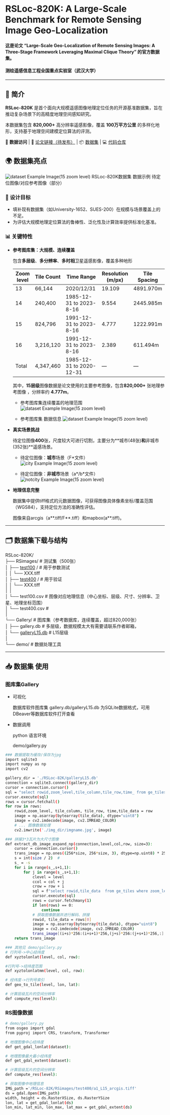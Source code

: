 # RSLoc-820K: A Large-Scale Benchmark for Remote Sensing Image Geo-Localization

#### 这是论文 “Large-Scale Geo-Localization of Remote Sensing Images: A Three-Stage Framework Leveraging Maximal Clique Theory” 的官方数据集。

#### 测绘遥感信息工程全国重点实验室（武汉大学）

---

## 💬 简介

**RSLoc-820K** 是首个面向大规模遥感图像地理定位任务的开源基准数据集，旨在推动复杂场景下的高精度地理空间感知研究。

本数据集包含 **820,000+** 高分辨率遥感影像，覆盖 **100万平方公里** 的多样化地形，支持基于地理空间建模定位算法的评测。

🔗 **数据访问** | 📄 [论文链接（待发布）]() | 📦 [数据集](https://github.com/SandraPky/RSLoc-82K) | 💻 [代码仓库](https://github.com/SandraPky/RSLoc-82K)


## 🌍 数据集亮点

![dataset Example Image(15 zoom level)](paper/dataset.png)
RSLoc-820K数据集 数据示例 待定位图像/对应参考图像（部分）
  
### 🚀 设计目标
- 填补现有数据集（如University-1652、SUES-200）在规模与场景覆盖上的不足。
- 为评估大规模地理定位算法的鲁棒性、泛化性及计算效率提供标准化基准。

### 📊 关键特性
- **参考图库集：大规模、连续覆盖**  
  
  包含**多层级**、**多分辨率**、**多时相**卫星遥感影像，覆盖多种地形
   
    | Zoom level | Tile Count | Time Range                         | Resolution (m/px) | Tile Spacing |
    |-------------|------------|-------------------------------------|-------------------|--------------|
    | 13          | 66,144     | 2020/12/31                          | 19.109            | 4891.970m    |
    | 14          | 240,400    | 1985-12-31 to 2023-8-16             | 9.554             | 2445.985m    |
    | 15     | 824,796| 1991-12-31 to 2023-8-16     | 4.777             | 1222.991m    |
    | 16          | 3,216,120  | 1991-12-31 to 2023-8-16             | 2.389             | 611.494m     |
    | Total       | 4,347,460  | 1985-12-31 to 2020-12-31            | —                 | —            |

   其中，**15层级**图像数据是论文使用的主要参考图像，包含**820,000+** 张地理参考图像 ，分辨率约 **4.777m**。
   
    - 参考图库集连续覆盖的地理范围
    ![dataset Example Image(15 zoom level)](paper/gallery_area.PNG)
    
    - 参考图库集 数据信息
    ![dataset Example Image(15 zoom level)](paper/gallery_info.PNG)


- **真实场景挑战**  

  待定位图像**400**张，尺度较大可进行切割，主要分为**城市(48张)**和**非城市(352张)**遥感场景。
  
  - 待定位图像：**城市**场景（F*文件）
  ![city Example Image(15 zoom level)](paper/test_imgs_city.PNG)

  - 待定位图像：**非城市**场景（a*/b*文件）
  ![notcity Example Image(15 zoom level)](paper/test_imgs_notcity.PNG)

- **地理信息完整**  
    
    数据集中提供tiff格式的元数据图像，可获得图像具体像素坐标/覆盖范围（WGS84），支持定位方法的准确性评估。
    
    图像来自arcgis（a**.tiff/F**.tiff）和mapbox(a**.tiff)。

---

## 🗂️ 数据集下载与结构

RSLoc-820K/  \
├── RSimages/ # 测试集（500张）  \
│   ├── [test100](https://drive.google.com/file/d/1UrY4ZTH1hpUsdQuwDZTyp90--GgiX2FS/view?usp=drive_link) /  # 用于参数测试  \
│   │    └── XXX.tiff  \
│   ├── [test400](https://drive.google.com/file/d/1vu6n1yaNBWjLipFP2TQhBOGJBbYP2z8W/view?usp=drive_link) /  # 用于验证  \
│   │    └── XXX.tiff  \
│   │  \
│   └── test100.csv    # 图像对应地理信息（中心坐标、层级、尺寸、分辨率、卫星、地理坐标范围）  \
│   └── test400.csv    #   \
│  \
└── Gallery/  # 图库集（参考数据库，连续覆盖，超过820,000张）  \
│   ├── gallery.db  # 多层级，数据规模太大有需要请联系作者邮箱，  \
│   └── [galleryL15.db](https://drive.google.com/file/d/1ZXsD5JL_S2V0xfT8BI9KntquegC9N_bt/view?usp=sharing)  # L15层级   \
│   \
└── demo/  # 数据处理工具

---

## 📥 数据集 使用
### 图库集Gallery
- 可视化

    数据库软件图库集 gallery.db/galleryL15.db 为SQLite数据格式，可用DBeaver等数据库软件打开查看

- 数据调用

    python 语言环境
    
    demo/gallery.py

```bash
### 数据提取为缓存/保存为jpg
import sqlite3
import numpy as np
import cv2

gallery_dir = './RSLoc-82K/galleryL15.db'
connection = sqlite3.connect(gallery_dir)
cursor = connection.cursor()
sql = "select rowid,zoom_level,tile_column,tile_row,time_ from ge_tiles"
cursor.execute(sql)
rows = cursor.fetchall()
for row in rows:
    rowid,zoom_level, tile_column, tile_row, time,tile_data = row
    image = np.asarray(bytearray(tile_data), dtype="uint8")
    image = cv2.imdecode(image, cv2.IMREAD_COLOR)
    # ... 图像数据处理
    cv2.imwrite('./img_dir/imgname.jpg', image)
```

```bash
### 拼接3*3瓦片为大尺寸图像
def extract_db_image_expand_np(connection,level,col,row, size=3):
    cursor = connection.cursor()
    trans_image = np.ones((256*size, 256*size, 3), dtype=np.uint8) * 255  # 初始化图像矩阵
    s = int(size / 2)  #
    s_ = -s
    for i in range(s_,s+1,1):
        for j in range(s_,s+1,1):
            clevel = level
            ccol = col + j
            crow = row + i
            sql = f"select rowid,tile_data  from ge_tiles where zoom_level = {clevel} and tile_column = {ccol} and tile_row = {crow}"
            cursor.execute(sql)
            rows = cursor.fetchmany(1)
            if len(rows) == 0:
                continue
            # 获取图像数据并进行解码、拼接
            rowid, tile_data = rows[0]
            image = np.asarray(bytearray(tile_data), dtype="uint8")
            image = cv2.imdecode(image, cv2.IMREAD_COLOR)
            trans_image[(i+s)*256:(i+s+1)*256,(j+s)*256:(j+s+1)*256,:] = image[:, :, :]
    return trans_image
```
```bash
### 其他见 demo/gallery.py
# 行列号->中心经纬度
def xyztolonlat(level, col, row):

#行列号->经纬度范围
def xyztolonlatmm(level, col, row):

# 经纬度->行列号索引
def geo_to_tile(level, lon, lat):

# 计算层级瓦片的空间分辨率
def compute_res(level):

```
### RS图像数据
```bash
# demo/gallery.py
from osgeo import gdal
from pyproj import CRS, transform, Transformer

# 地理图像中心经纬度
def get_gdal_lonlat(dataset):

# 地理图像最大最小经纬度
def get_gdal_extent(dataset):

# 计算层级瓦片的空间分辨率
def compute_res(level):

# 获取图像中地理信息
IMG_path ='/RSLoc-82K/RSimages/test400/a1_L15_arcgis.tiff'
ds = gdal.Open(IMG_path)
width, height = ds.RasterXSize, ds.RasterYSize
lon, lat = get_gdal_lonlat(ds)
lon_min, lat_min, lon_max, lat_max = get_gdal_extent(ds)
```
